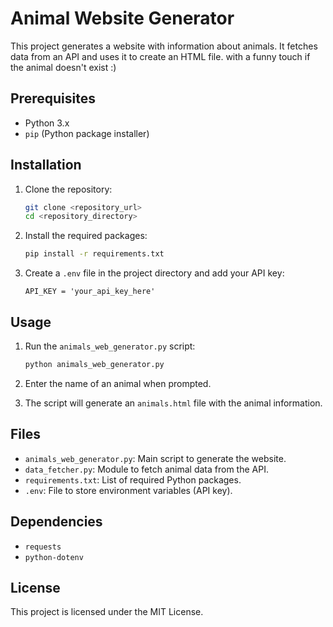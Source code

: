 # Animal Website Generator

This project generates a website with information about animals. It fetches data from an API and uses it to create an HTML file.
with a funny touch if the animal doesn't exist :)

## Prerequisites

- Python 3.x
- `pip` (Python package installer)

## Installation

1. Clone the repository:
   ```sh
   git clone <repository_url>
   cd <repository_directory>
   ```

2. Install the required packages:
   ```sh
   pip install -r requirements.txt
   ```

3. Create a `.env` file in the project directory and add your API key:
   ```dotenv
   API_KEY = 'your_api_key_here'
   ```

## Usage

1. Run the `animals_web_generator.py` script:
   ```sh
   python animals_web_generator.py
   ```

2. Enter the name of an animal when prompted.

3. The script will generate an `animals.html` file with the animal information.

## Files

- `animals_web_generator.py`: Main script to generate the website.
- `data_fetcher.py`: Module to fetch animal data from the API.
- `requirements.txt`: List of required Python packages.
- `.env`: File to store environment variables (API key).

## Dependencies

- `requests`
- `python-dotenv`

## License

This project is licensed under the MIT License.